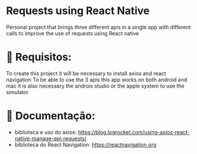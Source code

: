 # Requests using React Native
Personal project that brings three different apis in a single app with different calls to improve the use of requests using React native

# 📔 Requisitos:
To create this project it will be necessary to install axios and react navigation
To be able to use the 3 apis this app works on both android and mac it is also necessary the androis studio or the apple system to use the simulator
 # 📖 Documentação:
 - biblioteca e uso do axios: https://blog.logrocket.com/using-axios-react-native-manage-api-requests/
 - biblioteca do React Navigation: https://reactnavigation.org
 
 
